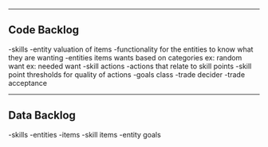 ---------------------------------------------------------------------------------------------------------
Code Backlog
---------------------------------------------------------------------------------------------------------
-skills 
-entity valuation of items
-functionality for the entities to know what they are wanting
-entities items wants based on categories ex: random want ex: needed want
-skill actions
-actions that relate to skill points
-skill point thresholds for quality of actions
-goals class
-trade decider
-trade acceptance

---------------------------------------------------------------------------------------------------------
Data Backlog
---------------------------------------------------------------------------------------------------------
-skills
-entities
-items
-skill items
-entity goals

